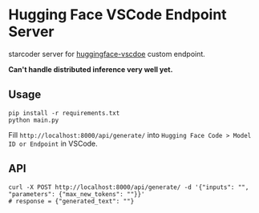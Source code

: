 # Hugging Face VSCode Endpoint Server

starcoder server for [huggingface-vscdoe](https://github.com/huggingface/huggingface-vscode) custom endpoint.

**Can't handle distributed inference very well yet.**

## Usage

```shell
pip install -r requirements.txt
python main.py
```

Fill `http://localhost:8000/api/generate/` into `Hugging Face Code > Model ID or Endpoint` in VSCode.

## API

```shell
curl -X POST http://localhost:8000/api/generate/ -d '{"inputs": "", "parameters": {"max_new_tokens": ""}}'
# response = {"generated_text": ""}
```

